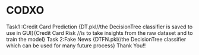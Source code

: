 # CODXO
Task1 :Credit Card Prediction {DT.pkl//the DecisionTree classifier is saved to use in GUI}{Credit Card Risk //is to take insights from the raw dataset and to train the model}
Task 2:Fake News {DTFN.pkl//the DecisionTree classifier which can be used for many future process}
Thank You!!
